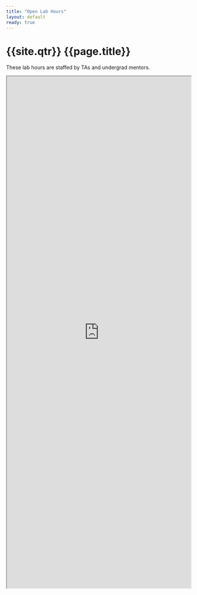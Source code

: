```yaml
---
title: "Open Lab Hours"
layout: default
ready: true
---
```


# {{site.qtr}} {{page.title}}

<style>
iframe { width: 100%; height: 1400px; overflow: scroll; }  
</style>

These lab hours are staffed by TAs and undergrad mentors.   

<iframe src="https://docs.google.com/spreadsheets/d/e/2PACX-1vQ3AMeu0ck21GhrlDlSSZorioDhMA1cl3FDspwWKAeDVCD6ju8HwG_gUNUZo5ZiouuS2ZZRFIEalOoo/pubhtml?gid=1515972452&amp;single=true&amp;widget=true&amp;headers=false"></iframe>
